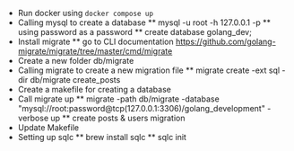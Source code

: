 * Run docker using `docker compose up`
* Calling mysql to create a database
** mysql -u root -h 127.0.0.1 -p
** using password as a password
** create database golang_dev;
* Install migrate
** go to CLI documentation https://github.com/golang-migrate/migrate/tree/master/cmd/migrate
* Create a new folder db/migrate
* Calling migrate to create a new migration file
** migrate create -ext sql -dir db/migrate create_posts
* Create a makefile for creating a database
* Call migrate up
** migrate -path db/migrate -database "mysql://root:password@tcp(127.0.0.1:3306)/golang_development" -verbose up
** create posts & users migration
* Update Makefile
* Setting up sqlc
** brew install sqlc
** sqlc init